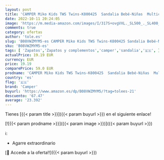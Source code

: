 ```yaml
---
layout: post
title: 'CAMPER Miko Kids TWS Twins-K800425  Sandalia Bebé-Niñas  Multicolor  25 EU'
date: 2022-10-11 20:24:05
image: 'https://m.media-amazon.com/images/I/317S+ovgVXL._SL500_._SL400_.jpg'
comments: true
category: ofertas
author: 'tole.es'
slug: 'B08VWZMYM5-es CAMPER Miko Kids TWS Twins-K800425 Sandalia Bebé-Niñas...'
sku: 'B08VWZMYM5-es'
tags: [ 'Zapatos','Zapatos y complementos','camper','sandalia','🇪🇸', ]
actualPrice: 19.19 EUR
currency: EUR
price: 19.19
comparePrice: 59.0 EUR
prodname: 'CAMPER Miko Kids TWS Twins-K800425  Sandalia Bebé-Niñas  Multicolor  25 EU'
country: 'es'
flag: '🇪🇸'
brand: 'Camper'
buyurl: 'https://www.amazon.es/dp/B08VWZMYM5/?tag=tolees-21'
descuento: '67.47'
average: '23.392'
---
```


Tienes [{{< param title >}}]({{< param buyurl >}}) en el siguiente enlace!

[![{{< param prodname >}}]({{< param image >}})]({{< param buyurl >}})

ℹ️:

- Agarre extraordinario

[🛒 Accede a la oferta!!]({{< param buyurl >}})
